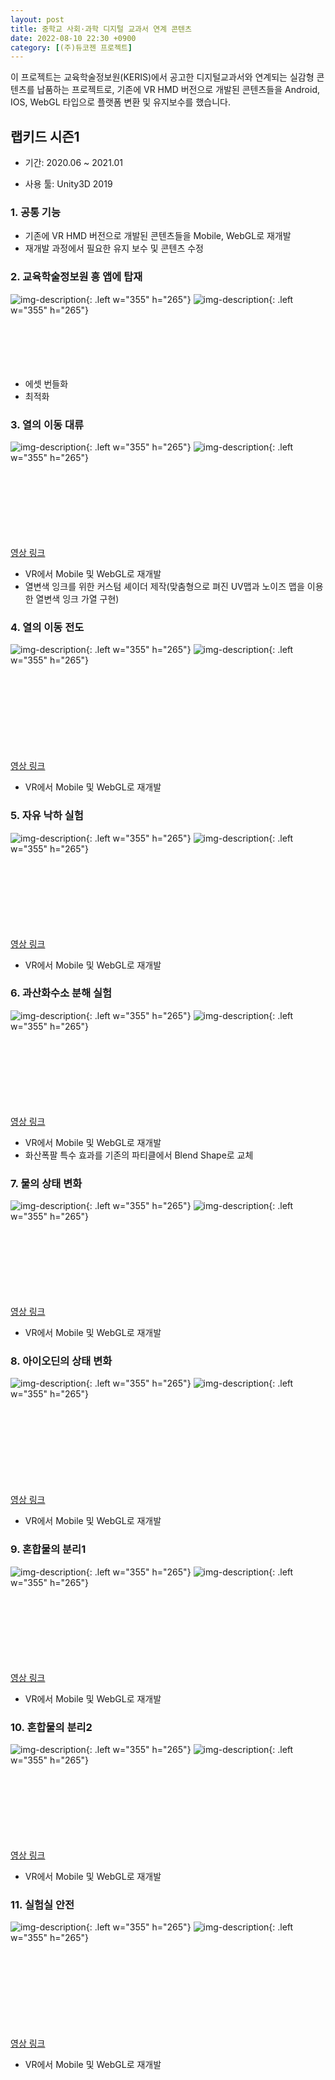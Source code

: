 ```yaml
---
layout: post
title: 중학교 사회·과학 디지털 교과서 연계 콘텐츠
date: 2022-08-10 22:30 +0900
category: [(주)듀코젠 프로젝트]
---
```


이 프로젝트는 교육학술정보원(KERIS)에서 공고한 디지털교과서와 연계되는 실감형 콘텐츠를 납품하는 프로젝트로, 기존에 VR HMD 버전으로 개발된 콘텐츠들을 Android, IOS, WebGL 타입으로 플랫폼 변환 및 유지보수를 했습니다.

## 랩키드 시즌1

- 기간: 2020.06 ~ 2021.01

- 사용 툴: Unity3D 2019

### 1. 공통 기능
- 기존에 VR HMD 버전으로 개발된 콘텐츠들을 Mobile, WebGL로 재개발
- 재개발 과정에서 필요한 유지 보수 및 콘텐츠 수정


### 2. 교육학술정보원 흥 앱에 탑재

![img-description](/assets/Labkid1Images/Heung3.jpg){: .left w="355" h="265"}
![img-description](/assets/Labkid1Images/Heung1.jpg){: .left w="355" h="265"}
<br/><br/><br/><br/><br/><br/>

- 에셋 번들화
- 최적화


### 3. 열의 이동 대류

![img-description](/assets/Labkid1Images/Convec_2.png){: .left w="355" h="265"}
![img-description](/assets/Labkid1Images/Convec_3.png){: .left w="355" h="265"}
<br/><br/><br/><br/><br/><br/><br/><br/>


[영상 링크](https://vimeo.com/459322967/cf31a27791)

- VR에서 Mobile 및 WebGL로 재개발
- 열변색 잉크를 위한 커스텀 셰이더 제작(맞춤형으로 펴진 UV맵과 노이즈 맵을 이용한 열변색 잉크 가열 구현)​     

### 4. 열의 이동 전도

![img-description](/assets/Labkid1Images/Conduc_1.png){: .left w="355" h="265"}
![img-description](/assets/Labkid1Images/Conduc_3.png){: .left w="355" h="265"}
<br/><br/><br/><br/><br/><br/><br/><br/><br/>

[영상 링크](https://vimeo.com/459323043/ff00769576)

- VR에서 Mobile 및 WebGL로 재개발     



### 5. 자유 낙하 실험

![img-description](/assets/Labkid1Images/Gali_1.png){: .left w="355" h="265"}
![img-description](/assets/Labkid1Images/Gali_2.png){: .left w="355" h="265"}
<br/><br/><br/><br/><br/><br/><br/><br/>

[영상 링크](https://vimeo.com/459322476/b8d2eb2d4f)

- VR에서 Mobile 및 WebGL로 재개발​     


### 6. 과산화수소 분해 실험

![img-description](/assets/Labkid1Images/Hydro_1.png){: .left w="355" h="265"}
![img-description](/assets/Labkid1Images/Hydro_3.png){: .left w="355" h="265"}
<br/><br/><br/><br/><br/><br/><br/><br/>

[영상 링크](https://vimeo.com/459322558/67f63a6dfb)

- VR에서 Mobile 및 WebGL로 재개발
- 화산폭팔 특수 효과를 기존의 파티클에서 Blend Shape로 교체
​     

### 7. 물의 상태 변화

![img-description](/assets/Labkid1Images/Water_1.png){: .left w="355" h="265"}
![img-description](/assets/Labkid1Images/Water_3.png){: .left w="355" h="265"}
<br/><br/><br/><br/><br/><br/><br/><br/>

[영상 링크](https://vimeo.com/459322620/8ec225577b)

- VR에서 Mobile 및 WebGL로 재개발
​     




### 8. 아이오딘의 상태 변화

![img-description](/assets/Labkid1Images/Iodin_1.png){: .left w="355" h="265"}
![img-description](/assets/Labkid1Images/Iodin_3.png){: .left w="355" h="265"}
<br/><br/><br/><br/><br/><br/><br/><br/><br/>

[영상 링크](https://vimeo.com/459322771/11f2113982)

- VR에서 Mobile 및 WebGL로 재개발​     

### 9. 혼합물의 분리1

![img-description](/assets/Labkid1Images/Mix1_1.png){: .left w="355" h="265"}
![img-description](/assets/Labkid1Images/Mix1_2.png){: .left w="355" h="265"}
<br/><br/><br/><br/><br/><br/><br/><br/>

[영상 링크](https://vimeo.com/459322848/64e995110b)

- VR에서 Mobile 및 WebGL로 재개발



### 10. 혼합물의 분리2

![img-description](/assets/Labkid1Images/Mix2_1.png){: .left w="355" h="265"}
![img-description](/assets/Labkid1Images/Mix2_2.png){: .left w="355" h="265"}
<br/><br/><br/><br/><br/><br/><br/><br/>

[영상 링크](https://vimeo.com/459322931/f75a9e2edf)

- VR에서 Mobile 및 WebGL로 재개발
​     

### 11. 실험실 안전

![img-description](/assets/Labkid1Images/Safe_1.png){: .left w="355" h="265"}
![img-description](/assets/Labkid1Images/Safe_2.png){: .left w="355" h="265"}
<br/><br/><br/><br/><br/><br/><br/><br/><br/>

[영상 링크](https://vimeo.com/459323113/d72f7921dc)

- VR에서 Mobile 및 WebGL로 재개발
